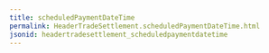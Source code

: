 ```yaml
---
title: scheduledPaymentDateTime
permalink: HeaderTradeSettlement.scheduledPaymentDateTime.html
jsonid: headertradesettlement_scheduledpaymentdatetime
---
```

